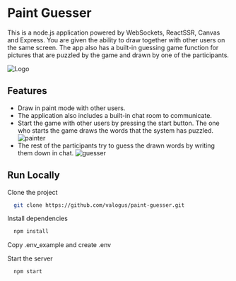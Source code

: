 
# Paint Guesser

This is a node.js application powered by WebSockets, ReactSSR, Canvas and Express.  You are given the ability to draw together with other users on the same screen. The app also has a built-in guessing game function for pictures that are puzzled by the game and drawn by one of the participants.

![Logo](https://i.ibb.co/dK1YdSq/2023-01-30-00-51-26.png)


## Features

- Draw in paint mode with other users.
- The application also includes a built-in chat room to communicate.
- Start the game with other users by pressing the start button. The one who starts the game draws the words that the system has puzzled.
![painter](https://i.ibb.co/279V4MK/game.gif)
- The rest of the participants try to guess the drawn words by writing them down in chat.
![guesser](https://i.ibb.co/Hhthsp8/guesser.gif)




## Run Locally

Clone the project

```bash
  git clone https://github.com/valogus/paint-guesser.git
```

Install dependencies

```bash
  npm install
```

Copy .env_example and create .env

Start the server
```bash
  npm start
```

